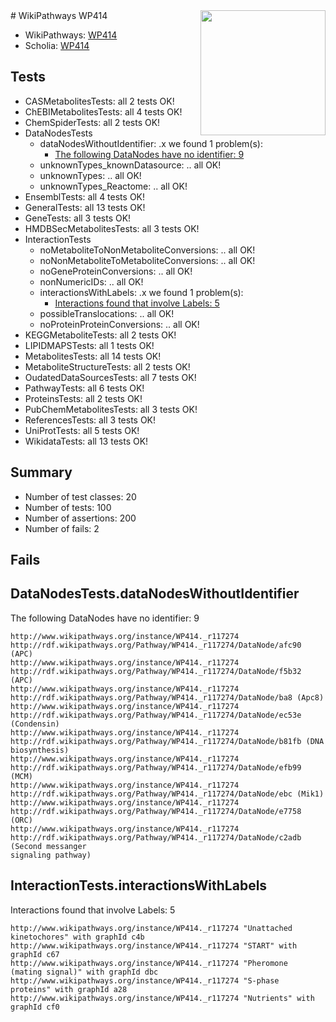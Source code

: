 <img style="float: right; width: 200px" src="https://upload.wikimedia.org/wikipedia/commons/thumb/8/83/Wplogo_with_text_500.png/640px-Wplogo_with_text_500.png" />
# WikiPathways WP414

* WikiPathways: [WP414](https://new.wikipathways.org/pathways/WP414)
* Scholia: [WP414](https://scholia.toolforge.org/wikipathways/WP414)
## Tests
* CASMetabolitesTests: all 2 tests OK!
* ChEBIMetabolitesTests: all 4 tests OK!
* ChemSpiderTests: all 2 tests OK!
* DataNodesTests
    * dataNodesWithoutIdentifier: .x we found 1 problem(s):
        * [The following DataNodes have no identifier: 9](#d2d32fa8)
    * unknownTypes_knownDatasource: .. all OK!
    * unknownTypes: .. all OK!
    * unknownTypes_Reactome: .. all OK!
* EnsemblTests: all 4 tests OK!
* GeneralTests: all 13 tests OK!
* GeneTests: all 3 tests OK!
* HMDBSecMetabolitesTests: all 3 tests OK!
* InteractionTests
    * noMetaboliteToNonMetaboliteConversions: .. all OK!
    * noNonMetaboliteToMetaboliteConversions: .. all OK!
    * noGeneProteinConversions: .. all OK!
    * nonNumericIDs: .. all OK!
    * interactionsWithLabels: .x we found 1 problem(s):
        * [Interactions found that involve Labels: 5](#630d267c)
    * possibleTranslocations: .. all OK!
    * noProteinProteinConversions: .. all OK!
* KEGGMetaboliteTests: all 2 tests OK!
* LIPIDMAPSTests: all 1 tests OK!
* MetabolitesTests: all 14 tests OK!
* MetaboliteStructureTests: all 2 tests OK!
* OudatedDataSourcesTests: all 7 tests OK!
* PathwayTests: all 6 tests OK!
* ProteinsTests: all 2 tests OK!
* PubChemMetabolitesTests: all 3 tests OK!
* ReferencesTests: all 3 tests OK!
* UniProtTests: all 5 tests OK!
* WikidataTests: all 13 tests OK!


## Summary

* Number of test classes: 20
* Number of tests: 100
* Number of assertions: 200
* Number of fails: 2

## Fails

<a name="d2d32fa8" />

## DataNodesTests.dataNodesWithoutIdentifier

The following DataNodes have no identifier: 9
```
http://www.wikipathways.org/instance/WP414._r117274 http://rdf.wikipathways.org/Pathway/WP414._r117274/DataNode/afc90 (APC)
http://www.wikipathways.org/instance/WP414._r117274 http://rdf.wikipathways.org/Pathway/WP414._r117274/DataNode/f5b32 (APC)
http://www.wikipathways.org/instance/WP414._r117274 http://rdf.wikipathways.org/Pathway/WP414._r117274/DataNode/ba8 (Apc8)
http://www.wikipathways.org/instance/WP414._r117274 http://rdf.wikipathways.org/Pathway/WP414._r117274/DataNode/ec53e (Condensin)
http://www.wikipathways.org/instance/WP414._r117274 http://rdf.wikipathways.org/Pathway/WP414._r117274/DataNode/b81fb (DNA biosynthesis)
http://www.wikipathways.org/instance/WP414._r117274 http://rdf.wikipathways.org/Pathway/WP414._r117274/DataNode/efb99 (MCM)
http://www.wikipathways.org/instance/WP414._r117274 http://rdf.wikipathways.org/Pathway/WP414._r117274/DataNode/ebc (Mik1)
http://www.wikipathways.org/instance/WP414._r117274 http://rdf.wikipathways.org/Pathway/WP414._r117274/DataNode/e7758 (ORC)
http://www.wikipathways.org/instance/WP414._r117274 http://rdf.wikipathways.org/Pathway/WP414._r117274/DataNode/c2adb (Second messanger 
signaling pathway)
```

<a name="630d267c" />

## InteractionTests.interactionsWithLabels

Interactions found that involve Labels: 5
```
http://www.wikipathways.org/instance/WP414._r117274 "Unattached kinetochores" with graphId c4b
http://www.wikipathways.org/instance/WP414._r117274 "START" with graphId c67
http://www.wikipathways.org/instance/WP414._r117274 "Pheromone
(mating signal)" with graphId dbc
http://www.wikipathways.org/instance/WP414._r117274 "S-phase
proteins" with graphId a28
http://www.wikipathways.org/instance/WP414._r117274 "Nutrients" with graphId cf0
```

